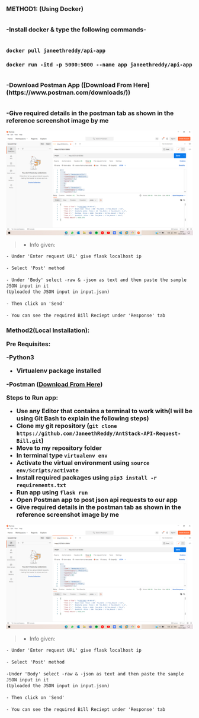 <h3>
  METHOD1: (Using Docker) <br> <br>
  
  -Install docker & type the following commands- <br> <br>
  
    docker pull janeethreddy/api-app 
  
    docker run -itd -p 5000:5000 --name app janeethreddy/api-app 
  
  <br>
  -Download Postman App ([Download From Here](https://www.postman.com/downloads/))  <br><br>
  
  -Give required details in the postman tab as shown in the reference screenshot image by me <br> </h3>
  
  ![Reference Screenshot](https://github.com/JaneethReddy/AntStack-API-Request-Bill/blob/2afbc32515613be47d71b50500c27dc9ad3415eb/Screenshot%20(186).png)  <br>
  
  
  >- Info given: <br>
  >
    - Under 'Enter request URL' give flask localhost ip 
    
    - Select 'Post' method 
    
    - Under 'Body' select -raw & -json as text and then paste the sample JSON input in it
    (Uploaded the JSON input in input.json)
    
    - Then click on 'Send' 
    
    - You can see the required Bill Reciept under 'Response' tab 
  
 <h3>Method2(Local Installation):
  
  
  Pre Requisites: <br>

  -Python3 <br>
  - Virtualenv package installed <br>
  
  -Postman ([Download From Here](https://www.postman.com/downloads/))  <br>
  
 
 Steps to Run app: <br>
  - Use any Editor that contains a terminal to work with(I will be using Git Bash to explain the following steps) <br>
  - Clone my git repository (`git clone https://github.com/JaneethReddy/AntStack-API-Request-Bill.git`) <br>
  - Move to my repository folder <br>
  - In terminal type `virtualenv env` <br>
  - Activate the virtual environment using `source env/Scripts/activate` <br>
  - Install required packages using `pip3 install -r requirements.txt` <br>
  - Run app using `flask run` <br>
  - Open Postman app to post json api requests to our app <br>
  - Give required details in the postman tab as shown in the reference screenshot image by me <br> </h3> 
  
  ![Reference Screenshot](https://github.com/JaneethReddy/AntStack-API-Request-Bill/blob/2afbc32515613be47d71b50500c27dc9ad3415eb/Screenshot%20(186).png)  <br>
  
  
  >- Info given: <br>
  >
    - Under 'Enter request URL' give flask localhost ip 
    
    - Select 'Post' method 
    
    -Under 'Body' select -raw & -json as text and then paste the sample JSON input in it
    (Uploaded the JSON input in input.json)
    
    - Then click on 'Send' 
    
    - You can see the required Bill Reciept under 'Response' tab 
  
